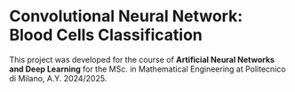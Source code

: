 # Convolutional Neural Network: Blood Cells Classification

This project was developed for the course of **Artificial Neural Networks and Deep Learning** for the MSc. in Mathematical Engineering at Politecnico di Milano, A.Y. 2024/2025.
